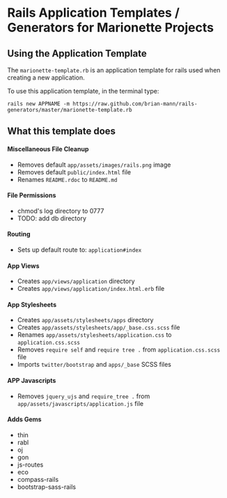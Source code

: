 # Rails Application Templates / Generators for Marionette Projects

## Using the Application Template

The `marionette-template.rb` is an application template for rails used when creating a new application.

To use this application template, in the terminal type:

`rails new APPNAME -m https://raw.github.com/brian-mann/rails-generators/master/marionette-template.rb`

## What this template does

#### Miscellaneous File Cleanup
* Removes default `app/assets/images/rails.png` image
* Removes default `public/index.html` file
* Renames `README.rdoc` to `README.md`

#### File Permissions
* chmod's log directory to 0777
* TODO: add db directory

#### Routing
* Sets up default route to: `application#index`

#### App Views
* Creates `app/views/application` directory
* Creates `app/views/application/index.html.erb` file

#### App Stylesheets
* Creates `app/assets/stylesheets/apps` directory
* Creates `app/assets/stylesheets/app/_base.css.scss` file
* Renames `app/assets/stylesheets/application.css` to `application.css.scss`
* Removes `require self` and `require tree .` from `application.css.scss` file
* Imports `twitter/bootstrap` and `apps/_base` SCSS files

#### APP Javascripts
* Removes `jquery_ujs` and `require_tree .` from `app/assets/javascripts/application.js` file

#### Adds Gems
* thin
* rabl
* oj
* gon
* js-routes
* eco
* compass-rails
* bootstrap-sass-rails

